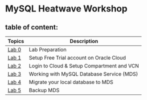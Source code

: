 # MySQL Heatwave Workshop

## table of content:
| Topics | Description |
|--------|--------------------------|
| [Lab 0](https://github.com/tripplea-sg/MySQL_Heatwave_Workshop/tree/main/Lab-0) | Lab Preparation |
| [Lab 1](https://github.com/tripplea-sg/MySQL_Heatwave_Workshop/tree/main/Lab-1) | Setup Free Trial account on Oracle Cloud |
| [Lab 2](https://github.com/tripplea-sg/MySQL_Heatwave_Workshop/tree/main/Lab-2) | Login to Cloud & Setup Compartment and VCN |
| [Lab 3](https://github.com/tripplea-sg/MySQL_Heatwave_Workshop/tree/main/Lab-3) | Working with MySQL Database Service (MDS) |
| [Lab 4](https://github.com/tripplea-sg/MySQL_Heatwave_Workshop/tree/main/Lab-4) | Migrate your local database to MDS |
| [Lab 5](https://github.com/tripplea-sg/MySQL_Heatwave_Workshop/blob/main/Lab-5) | Backup MDS |

